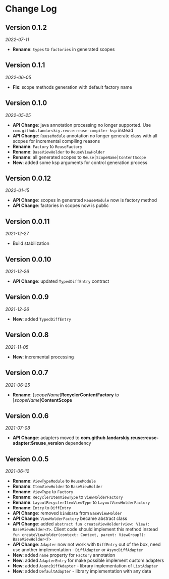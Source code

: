 Change Log
==========
## Version 0.1.2

_2022-07-11_

* **Rename**: `types` to `factories` in generated scopes

## Version 0.1.1

_2022-06-05_

* **Fix**: scope methods generation with default factory name

## Version 0.1.0

_2022-05-25_

* **API Change**: java annotation processing no longer supported. Use `com.github.landarskiy.reuse:reuse-compiler-ksp` instead
* **API Change**: `ReuseModule` annotation no longer generate class with all scopes for incremental compiling reasons
* **Rename**: `Factory` to `ReuseFactory`
* **Rename**: `BaseViewHolder` to `ReuseViewHolder`
* **Rename**: all generated scopes to `Reuse[ScopeName]ContentScope`
* **New**: added some ksp arguments for control generation process

## Version 0.0.12

_2022-01-15_

* **API Change**: scopes in generated `ReuseModule` now is factory method
* **API Change**: factories in scopes now is public

## Version 0.0.11

_2021-12-27_

* Build stabilization

## Version 0.0.10

_2021-12-26_

* **API Change**: updated `TypedDiffEntry` contract

## Version 0.0.9

_2021-12-26_

* **New**: added `TypedDiffEntry`

## Version 0.0.8

_2021-11-05_

* **New**: incremental processing

## Version 0.0.7

_2021-06-25_

* **Rename**: [_scopeName_]**RecyclerContentFactory** to [_scopeName_]**ContentScope**

## Version 0.0.6

_2021-07-08_

* **API Change**:  adapters moved to **com.github.landarskiy.reuse:reuse-adapter:$reuse_version** dependency

## Version 0.0.5

_2021-06-12_

* **Rename**: `ViewTypeModule` to `ReuseModule`
* **Rename**: `ItemViewHolder` to `BaseViewHolder`
* **Rename**: `ViewType` to `Factory`
* **Rename**: `RecyclerItemViewType` to `ViewHolderFactory`
* **Rename**: `LayoutRecyclerItemViewType` to `LayoutViewHolderFactory`
* **Rename**: `Entry` to `DiffEntry`
* **API Change**: removed `bindData` from `BaseViewHolder`
* **API Change**: `ViewHolderFactory` became abstract class
* **API Change**: added `abstract fun createViewHolder(view: View): BaseViewHolder<T>`. Client code should implement this method instead `fun createViewHolder(context: Context, parent: ViewGroup?): BaseViewHolder<T>`
* **API Change**: `Adapter` now not work with `DiffEntry` out of the box, need use another implementation - `DiffAdapter` or `AsyncDiffAdapter`
* **New**: added `name` property for `Factory` annotation
* **New**: added `AdapterEntry` for make possible implement custom adapters
* **New**: added `AsyncDiffAdapter` - library implementation of `ListAdapter`
* **New**: added `DefaultAdapter` - library implementation with any data
